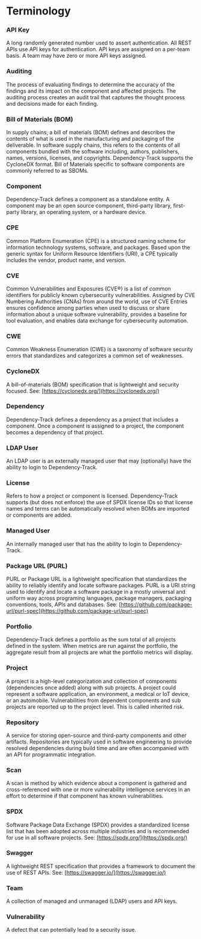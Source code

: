 # Terminology

### API Key

A long randomly generated number used to assert authentication. All REST APIs use API keys for authentication. API keys are assigned on a per-team basis. A team may have zero or more API keys assigned.

### Auditing

The process of evaluating findings to determine the accuracy of the findings and its impact on the component and affected projects. The auditing process creates an audit trail that captures the thought process and decisions made for each finding.

### Bill of Materials (BOM)

In supply chains, a bill of materials (BOM) defines and describes the contents of what is used in the manufacturing and packaging of the deliverable. In software supply chains, this refers to the contents of all components bundled with the software including, authors, publishers, names, versions, licenses, and copyrights. Dependency-Track supports the CycloneDX format. Bill of Materials specific to software components are commonly referred to as SBOMs.

### Component

Dependency-Track defines a component as a standalone entity. A component may be an open source component, third-party library, first-party library, an operating system, or a hardware device.

### CPE

Common Platform Enumeration (CPE) is a structured naming scheme for information technology systems, software, and packages. Based upon the generic syntax for Uniform Resource Identifiers (URI), a CPE typically includes the vendor, product name, and version.

### CVE

Common Vulnerabilities and Exposures (CVE®) is a list of common identifiers for publicly known cybersecurity vulnerabilities. Assigned by CVE Numbering Authorities (CNAs) from around the world, use of CVE Entries ensures confidence among parties when used to discuss or share information about a unique software vulnerability, provides a baseline for tool evaluation, and enables data exchange for cybersecurity automation.

### CWE

Common Weakness Enumeration (CWE) is a taxonomy of software security errors that standardizes and categorizes a common set of weaknesses.

### CycloneDX

A bill-of-materials (BOM) specification that is lightweight and security focused. See: [https://cyclonedx.org/](https://cyclonedx.org/)

### Dependency

Dependency-Track defines a dependency as a project that includes a component. Once a component is assigned to a project, the component becomes a dependency of that project.

### LDAP User

An LDAP user is an externally managed user that may (optionally) have the ability to login to Dependency-Track.

### License

Refers to how a project or component is licensed. Dependency-Track supports (but does not enforce) the use of SPDX license IDs so that license names and terms can be automatically resolved when BOMs are imported or components are added.

### Managed User

An internally managed user that has the ability to login to Dependency-Track.

### Package URL (PURL)

PURL or Package URL is a lightweight specification that standardizes the ability to reliably identify and locate software packages. PURL is a URI string used to identify and locate a software package in a mostly universal and uniform way across programing languages, package managers, packaging conventions, tools, APIs and databases. See: [https://github.com/package-url/purl-spec](https://github.com/package-url/purl-spec)

### Portfolio

Dependency-Track defines a portfolio as the sum total of all projects defined in the system. When metrics are run against the portfolio, the aggregate result from all projects are what the portfolio metrics will display.

### Project

A project is a high-level categorization and collection of components (dependencies once added) along with sub projects. A project could represent a software application, an environment, a medical or IoT device, or an automobile. Vulnerabilities from dependent components and sub projects are reported up to the project level. This is called inherited risk.

### Repository

A service for storing open-source and third-party components and other artifacts. Repositories are typically used in software engineering to provide resolved dependencies during build time and are often accompanied with an API for programmatic integration.

### Scan

A scan is method by which evidence about a component is gathered and cross-referenced with one or more vulnerability intelligence services in an effort to determine if that component has known vulnerabilities.

### SPDX

Software Package Data Exchange (SPDX) provides a standardized license list that has been adopted across multiple industries and is recommended for use in all software projects. See: [https://spdx.org/](https://spdx.org/)

### Swagger

A lightweight REST specification that provides a framework to document the use of REST APIs. See: [https://swagger.io/](https://swagger.io/)

### Team

A collection of managed and unmanaged (LDAP) users and API keys.

### Vulnerability

A defect that can potentially lead to a security issue.